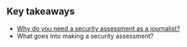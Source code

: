 ## Key takeaways
* [Why do you need a security assessment as a journalist?](en/topics/understand-2-security/1-your-security/3-1-learn.md)
* What goes into making a security assessment?
